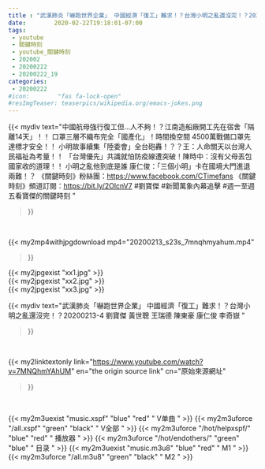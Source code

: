 ```yaml
---
title : "武漢肺炎「嚇跑世界企業」 中國經濟「復工」難求！？台灣小明之亂還沒完！？20200213-4 劉寶傑 黃世聰 王瑞德 陳東豪 康仁俊 李奇嶽 "
date:        2020-02-22T19:18:01-07:00
tags:
 - youtube
 - 關鍵時刻
 - youtube_關鍵時刻
 - 202002
 - 20200222
 - 20200222_19
categories:
 - 20200222
#icon:        "fas fa-lock-open"
#resImgTeaser: teaserpics/wikipedia.org/emacs-jokes.png
---
```


{{< mydiv text="中國航母強行復工但…人不夠！？江南造船廠開工先在宿舍「隔離14天」！！ 口罩三層不織布完全「國產化」！時間換空間 4500萬戰備口罩先達標才安全！！ 小明故事續集「陸委會」全台砲轟！？？王：人命關天以台灣人民福祉為考量！！ 「台灣優先」共識就怕防疫線遭突破！陳時中：沒有父母丟包國家收的道理！！ 小明之亂他到底是誰 康仁俊：「三個小明」卡在國境大門進退兩難！？  《關鍵時刻》粉絲團：https://www.facebook.com/CTimefans 《關鍵時刻》頻道訂閱：https://bit.ly/2OlcnV7  #劉寶傑 #新聞萬象內幕追擊 #週一至週五看寶傑的關鍵時刻 "
>}}
<br>


{{< my2mp4withjpgdownload mp4="20200213_s23s_7mnqhmyahum.mp4"
>}}

{{< my2jpgexist "xx1.jpg" >}}<br>
{{< my2jpgexist "xx2.jpg" >}}<br>
{{< my2jpgexist "xx3.jpg" >}}<br>



{{< mydiv text="武漢肺炎「嚇跑世界企業」 中國經濟「復工」難求！？台灣小明之亂還沒完！？20200213-4 劉寶傑 黃世聰 王瑞德 陳東豪 康仁俊 李奇嶽 "
>}}
<br>

{{< my2linktextonly link="https://www.youtube.com/watch?v=7MNQhmYAhUM"
en="the origin source link" cn="原始來源網址"
>}}


<br>

{{< my2m3uexist "music.xspf"        "blue"   "red"    " V单曲 " >}} {{< my2m3uforce "/all.xspf"         "green"  "black"  " V全部 " >}} {{< my2m3uforce "/hot/helpxspf/"    "blue"   "red"    " 播放器 " >}} {{< my2m3uforce "/hot/endothers/"   "green"  "blue"   " 目录 " >}} {{< my2m3uexist "music.m3u8"        "blue"   "red"    " M1 " >}} {{< my2m3uforce "/all.m3u8"         "green"  "black"  " M2 " >}} 
